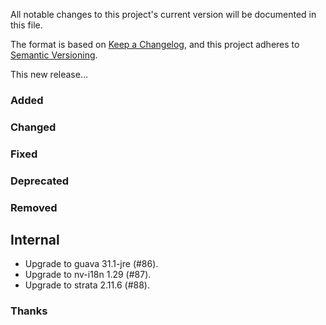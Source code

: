 All notable changes to this project's current version will be documented in this file.

The format is based on [Keep a Changelog](https://keepachangelog.com/en/1.0.0/), and this project adheres
to [Semantic Versioning](https://semver.org/spec/v2.0.0.html).

This new release…

### Added

### Changed

### Fixed

### Deprecated

### Removed

## Internal

- Upgrade to guava 31.1-jre (#86).
- Upgrade to nv-i18n 1.29 (#87).
- Upgrade to strata 2.11.6 (#88).

### Thanks
